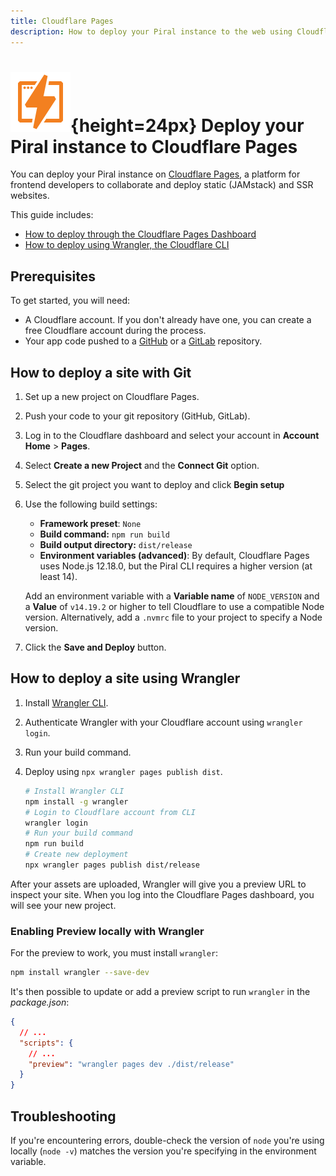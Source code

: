 ```yaml
---
title: Cloudflare Pages
description: How to deploy your Piral instance to the web using Cloudflare Pages.
---
```


# ![Cloudflare Logo](../logos/cloudflare.svg){height=24px} Deploy your Piral instance to Cloudflare Pages

You can deploy your Piral instance on [Cloudflare Pages](https://pages.cloudflare.com/), a platform for frontend developers to collaborate and deploy static (JAMstack) and SSR websites.

This guide includes:

- [How to deploy through the Cloudflare Pages Dashboard](#how-to-deploy-a-site-with-git)
- [How to deploy using Wrangler, the Cloudflare CLI](#how-to-deploy-a-site-using-wrangler)

## Prerequisites

To get started, you will need:

- A Cloudflare account. If you don't already have one, you can create a free Cloudflare account during the process.
- Your app code pushed to a [GitHub](https://github.com/) or a [GitLab](https://about.gitlab.com/) repository.

## How to deploy a site with Git

1. Set up a new project on Cloudflare Pages.
2. Push your code to your git repository (GitHub, GitLab).
3. Log in to the Cloudflare dashboard and select your account in **Account Home** > **Pages**.
4. Select **Create a new Project** and the **Connect Git** option.
5. Select the git project you want to deploy and click **Begin setup**
6. Use the following build settings:

    - **Framework preset**: `None`
    - **Build command:** `npm run build`
    - **Build output directory:** `dist/release`
    - **Environment variables (advanced)**: By default, Cloudflare Pages uses Node.js 12.18.0, but the Piral CLI requires a higher version (at least 14).

    Add an environment variable with a **Variable name** of `NODE_VERSION` and a **Value** of `v14.19.2` or higher to tell Cloudflare to use a compatible Node version. Alternatively, add a `.nvmrc` file to your project to specify a Node version.

7. Click the **Save and Deploy** button.

## How to deploy a site using Wrangler

1. Install [Wrangler CLI](https://developers.cloudflare.com/workers/wrangler/get-started/).
2. Authenticate Wrangler with your Cloudflare account using `wrangler login`.
3. Run your build command.
4. Deploy using `npx wrangler pages publish dist`.

    ```sh
    # Install Wrangler CLI
    npm install -g wrangler
    # Login to Cloudflare account from CLI
    wrangler login
    # Run your build command
    npm run build
    # Create new deployment
    npx wrangler pages publish dist/release
    ```

After your assets are uploaded, Wrangler will give you a preview URL to inspect your site. When you log into the Cloudflare Pages dashboard, you will see your new project.

### Enabling Preview locally with Wrangler

For the preview to work, you must install `wrangler`:

```sh
npm install wrangler --save-dev
```

It's then possible to update or add a preview script to run `wrangler` in the *package.json*:

```json
{
  // ...
  "scripts": {
    // ...
    "preview": "wrangler pages dev ./dist/release"
  }
}
```

## Troubleshooting

If you're encountering errors, double-check the version of `node` you're using locally (`node -v`) matches the version you're specifying in the environment variable.
